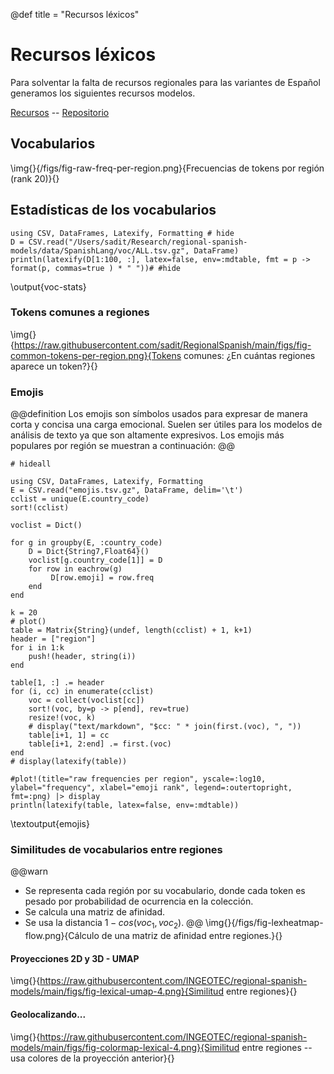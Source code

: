 @def title = "Recursos léxicos"

# Recursos léxicos

Para solventar la falta de recursos regionales para las variantes de Español generamos los siguientes recursos modelos.

[Recursos](https://ingeotec.github.io/regional-spanish-models/) -- [Repositorio](https://github.com/INGEOTEC/regional-spanish-models)

## Vocabularios


\img{}{/figs/fig-raw-freq-per-region.png}{Frecuencias de tokens por región (rank 20)}{}

## Estadísticas de los vocabularios
```julia:voc-stats
using CSV, DataFrames, Latexify, Formatting # hide
D = CSV.read("/Users/sadit/Research/regional-spanish-models/data/SpanishLang/voc/ALL.tsv.gz", DataFrame)
println(latexify(D[1:100, :], latex=false, env=:mdtable, fmt = p -> format(p, commas=true ) * " "))# #hide
```

\output{voc-stats}

<!-- ### Tokens más populares
```julia:table-reg-voc
#hideall
println(read("tables/reg-voc.md", String))
```

\textoutput{table-reg-voc}
-->


### Tokens comunes a regiones
\img{}{https://raw.githubusercontent.com/sadit/RegionalSpanish/main/figs/fig-common-tokens-per-region.png}{Tokens comunes: ¿En cuántas regiones aparece un token?}{}

### Emojis
@@definition
Los emojis son símbolos usados para expresar de manera corta y concisa una carga emocional.  Suelen ser útiles para los modelos de análisis de texto ya que son altamente expresivos. Los emojis más populares por región se muestran a continuación:
@@
```julia:emojis
# hideall

using CSV, DataFrames, Latexify, Formatting
E = CSV.read("emojis.tsv.gz", DataFrame, delim='\t')
cclist = unique(E.country_code)
sort!(cclist)

voclist = Dict()

for g in groupby(E, :country_code)
    D = Dict{String7,Float64}()
    voclist[g.country_code[1]] = D
    for row in eachrow(g)
         D[row.emoji] = row.freq
    end
end

k = 20
# plot()
table = Matrix{String}(undef, length(cclist) + 1, k+1)
header = ["region"]
for i in 1:k
    push!(header, string(i))
end

table[1, :] .= header
for (i, cc) in enumerate(cclist)
    voc = collect(voclist[cc])
    sort!(voc, by=p -> p[end], rev=true)
    resize!(voc, k)
    # display("text/markdown", "$cc: " * join(first.(voc), ", "))
    table[i+1, 1] = cc
    table[i+1, 2:end] .= first.(voc)
end
# display(latexify(table))

#plot!(title="raw frequencies per region", yscale=:log10, ylabel="frequency", xlabel="emoji rank", legend=:outertopright, fmt=:png) |> display
println(latexify(table, latex=false, env=:mdtable))
```

\textoutput{emojis}

### Similitudes de vocabularios entre regiones

@@warn
- Se representa cada región por su vocabulario, donde cada token es pesado por probabilidad de ocurrencia en la colección.
- Se calcula una matriz de afinidad.
- Se usa la distancia $1 - cos(voc_1, voc_2)$.
@@
\img{}{/figs/fig-lexheatmap-flow.png}{Cálculo de una matriz de afinidad entre regiones.}{}

#### Proyecciones 2D y 3D - UMAP
\img{}{https://raw.githubusercontent.com/INGEOTEC/regional-spanish-models/main/figs/fig-lexical-umap-4.png}{Similitud entre regiones}{}

#### Geolocalizando...
\img{}{https://raw.githubusercontent.com/INGEOTEC/regional-spanish-models/main/figs/fig-colormap-lexical-4.png}{Similitud entre regiones -- usa colores de la proyección anterior}{}
